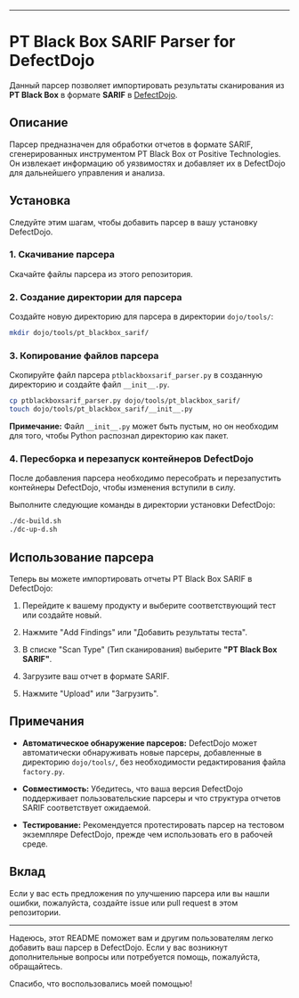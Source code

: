 

---

# PT Black Box SARIF Parser for DefectDojo

Данный парсер позволяет импортировать результаты сканирования из **PT Black Box** в формате **SARIF** в [DefectDojo](https://github.com/DefectDojo/django-DefectDojo).

## Описание

Парсер предназначен для обработки отчетов в формате SARIF, сгенерированных инструментом PT Black Box от Positive Technologies. Он извлекает информацию об уязвимостях и добавляет их в DefectDojo для дальнейшего управления и анализа.

## Установка

Следуйте этим шагам, чтобы добавить парсер в вашу установку DefectDojo.

### 1. Скачивание парсера

Скачайте файлы парсера из этого репозитория.

### 2. Создание директории для парсера

Создайте новую директорию для парсера в директории `dojo/tools/`:

```bash
mkdir dojo/tools/pt_blackbox_sarif/
```

### 3. Копирование файлов парсера

Скопируйте файл парсера `ptblackboxsarif_parser.py` в созданную директорию и создайте файл `__init__.py`.

```bash
cp ptblackboxsarif_parser.py dojo/tools/pt_blackbox_sarif/
touch dojo/tools/pt_blackbox_sarif/__init__.py
```

**Примечание:** Файл `__init__.py` может быть пустым, но он необходим для того, чтобы Python распознал директорию как пакет.

### 4. Пересборка и перезапуск контейнеров DefectDojo

После добавления парсера необходимо пересобрать и перезапустить контейнеры DefectDojo, чтобы изменения вступили в силу.

Выполните следующие команды в директории установки DefectDojo:

```bash
./dc-build.sh
./dc-up-d.sh
```

## Использование парсера

Теперь вы можете импортировать отчеты PT Black Box SARIF в DefectDojo:

1. Перейдите к вашему продукту и выберите соответствующий тест или создайте новый.

2. Нажмите "Add Findings" или "Добавить результаты теста".

3. В списке "Scan Type" (Тип сканирования) выберите **"PT Black Box SARIF"**.

4. Загрузите ваш отчет в формате SARIF.

5. Нажмите "Upload" или "Загрузить".

## Примечания

- **Автоматическое обнаружение парсеров:** DefectDojo может автоматически обнаруживать новые парсеры, добавленные в директорию `dojo/tools/`, без необходимости редактирования файла `factory.py`.

- **Совместимость:** Убедитесь, что ваша версия DefectDojo поддерживает пользовательские парсеры и что структура отчетов SARIF соответствует ожидаемой.

- **Тестирование:** Рекомендуется протестировать парсер на тестовом экземпляре DefectDojo, прежде чем использовать его в рабочей среде.

## Вклад

Если у вас есть предложения по улучшению парсера или вы нашли ошибки, пожалуйста, создайте issue или pull request в этом репозитории.


---

Надеюсь, этот README поможет вам и другим пользователям легко добавить ваш парсер в DefectDojo. Если у вас возникнут дополнительные вопросы или потребуется помощь, пожалуйста, обращайтесь.

Спасибо, что воспользовались моей помощью!
